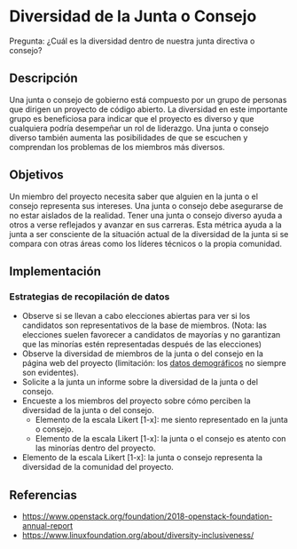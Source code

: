 # Diversidad de la Junta o Consejo

Pregunta: ¿Cuál es la diversidad dentro de nuestra junta directiva o consejo?

## Descripción

Una junta o consejo de gobierno está compuesto por un grupo de personas que dirigen un proyecto de código abierto. La diversidad en este importante grupo es beneficiosa para indicar que el proyecto es diverso y que cualquiera podría desempeñar un rol de liderazgo. Una junta o consejo diverso también aumenta las posibilidades de que se escuchen y comprendan los problemas de los miembros más diversos.

## Objetivos

Un miembro del proyecto necesita saber que alguien en la junta o el consejo representa sus intereses. Una junta o consejo debe asegurarse de no estar aislados de la realidad. Tener una junta o consejo diverso ayuda a otros a verse reflejados y avanzar en sus carreras. Esta métrica ayuda a la junta a ser consciente de la situación actual de la diversidad de la junta si se compara con otras áreas como los líderes técnicos o la propia comunidad.

## Implementación

### Estrategias de recopilación de datos
- Observe si se llevan a cabo elecciones abiertas para ver si los candidatos son representativos de la base de miembros. (Nota: las elecciones suelen favorecer a candidatos de mayorías y no garantizan que las minorías estén representadas después de las elecciones)
- Observe la diversidad de miembros de la junta o del consejo en la página web del proyecto (limitación: los [datos demográficos](https://github.com/chaoss/wg-diversity-inclusion/tree/master/demographic-data) no siempre son evidentes).
- Solicite a la junta un informe sobre la diversidad de la junta o del consejo.
- Encueste a los miembros del proyecto sobre cómo perciben la diversidad de la junta o del consejo.
    - Elemento de la escala Likert [1-x]: me siento representado en la junta o consejo.
    - Elemento de la escala Likert [1-x]: la junta o el consejo es atento con las minorías dentro del proyecto.
- Elemento de la escala Likert [1-x]: la junta o consejo representa la diversidad de la comunidad del proyecto.

## Referencias

- https://www.openstack.org/foundation/2018-openstack-foundation-annual-report
- https://www.linuxfoundation.org/about/diversity-inclusiveness/


